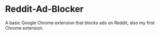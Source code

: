 # Reddit-Ad-Blocker
A basic Google Chrome extension that blocks ads on Reddit, also my first Chrome extension.
